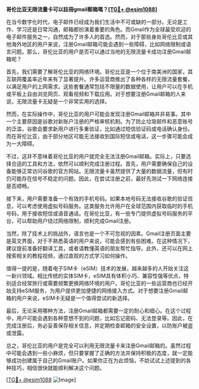**哥伦比亚无限流量卡可以註冊gmail郵箱嗎？[[TG💪+ @esim1088](https://t.me/s/esim1088)]**

在当今数字化时代，电子邮件已经成为我们生活中不可或缺的一部分。无论是工作、学习还是日常沟通，邮箱都扮演着重要的角色。而Gmail作为全球最受欢迎的电子邮件服务之一，自然成为了许多人的首选。然而，对于那些身处哥伦比亚或其他海外地区的用户来说，注册Gmail邮箱可能会遇到一些障碍，比如网络限制或语言问题。那么，哥伦比亚的用户是否可以通过当地的无限流量卡成功注册Gmail邮箱呢？

首先，我们需要了解哥伦比亚的网络环境。哥伦比亚是一个位于南美洲的国家，其互联网覆盖率近年来有了显著提升。许多运营商推出了各种各样的无限流量套餐，以满足用户的上网需求。这些套餐通常包括不限量的数据使用，让用户可以在手机或平板上自由浏览网页、观看视频和下载应用。对于想要注册Gmail邮箱的人来说，无限流量卡无疑是一个非常实用的选择。

然而，在实际操作中，哥伦比亚的用户可能会发现注册Gmail邮箱并非易事。其中一个主要原因是谷歌对新账户注册的严格审核机制。为了防止垃圾邮件和恶意账号的泛滥，谷歌会要求新用户进行多重验证，比如通过短信验证码或电话确认身份。而在哥伦比亚，由于部分地区可能无法接收到国际短信或电话，这一步骤可能会成为一大障碍。

不过，这并不意味着哥伦比亚的用户就完全无法注册Gmail邮箱。实际上，只要选择合适的工具和方法，依然可以顺利完成注册过程。首先，用户需要确保自己的设备能够正常访问谷歌的官方网站。无限流量卡虽然提供了大量的数据流量，但有时仍可能存在信号不稳定的问题。因此，在尝试注册之前，最好先测试一下网络连接是否顺畅。

接下来，用户需要准备一个有效的手机号码。如果本地号码无法接收谷歌的验证信息，可以考虑使用虚拟号码服务。这类服务允许用户在全球范围内获取临时的手机号码，用于接收短信或语音通话。在哥伦比亚，有一些专门提供虚拟号码服务的平台，可以帮助用户绕过网络限制，顺利完成Gmail注册。

当然，除了技术上的挑战外，语言也是一个不可忽视的因素。Gmail注册页面主要是英文界面，对于不熟悉英语的用户来说，可能会感到有些困难。在这种情况下，建议提前准备好翻译工具，或者请教懂英语的朋友帮忙指导。此外，还可以在网上搜索相关的教程视频，通过直观的方式学习如何操作。

值得一提的是，随着电子SIM卡（eSIM）技术的发展，越来越多的人开始关注这一新兴领域。相比传统的实体SIM卡，eSIM具有体积小巧、兼容性强等优点，特别适合经常旅行或需要频繁更换网络环境的用户。哥伦比亚的一些运营商也已经开始支持eSIM服务，为用户提供更加便捷的网络接入方式。对于想要注册Gmail邮箱的用户来说，eSIM卡无疑是一个值得尝试的新选择。

最后，无论采用哪种方法，注册Gmail邮箱都需要一定的耐心和细心。在这个过程中，用户可能会遇到各种意想不到的问题，比如忘记密码、无法登录等。因此，在完成注册后，务必妥善保存相关信息，并定期检查邮箱的安全设置，以防账户被盗或泄露。

总之，哥伦比亚的用户是完全可以利用无限流量卡来注册Gmail邮箱的。虽然过程中可能会遇到一些小麻烦，但只要掌握了正确的方法并保持积极的态度，就一定能够成功创建属于自己的Gmail账户。如果你正在为此烦恼，不妨试试上述提到的各种技巧，相信很快就能顺利解决这个问题。

[[TG💪+ @esim1088](https://t.me/s/esim1088) ![Image](https://i.postimg.cc/4NQfJmqS/Snipaste-2025-05-13-00-14-12.png)]